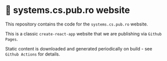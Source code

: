 # 🥜 systems.cs.pub.ro website

This repository contains the code for the `systems.cs.pub.ro` website.

This is a classic `create-react-app` website that we are publishing via `Github Pages`.

Static content is downloaded and generated periodically on build - see `Github Actions` for details.

